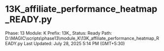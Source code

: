 # 13K_affiliate_performance_heatmap_READY.py

Phase: 13
Module: K
Prefix: 13K_
Status: Ready
Path: D:\MAGIC\scripts\phase13\module_K\13K_affiliate_performance_heatmap_READY.py
Last Updated: July 28, 2025 5:14 PM (GMT+5:30)